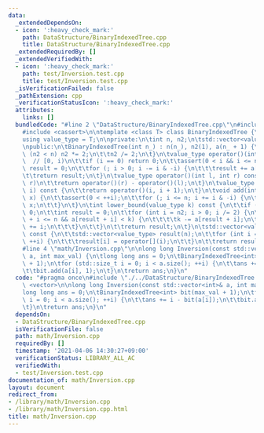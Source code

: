 ```yaml
---
data:
  _extendedDependsOn:
  - icon: ':heavy_check_mark:'
    path: DataStructure/BinaryIndexedTree.cpp
    title: DataStructure/BinaryIndexedTree.cpp
  _extendedRequiredBy: []
  _extendedVerifiedWith:
  - icon: ':heavy_check_mark:'
    path: test/Inversion.test.cpp
    title: test/Inversion.test.cpp
  _isVerificationFailed: false
  _pathExtension: cpp
  _verificationStatusIcon: ':heavy_check_mark:'
  attributes:
    links: []
  bundledCode: "#line 2 \"DataStructure/BinaryIndexedTree.cpp\"\n#include <vector>\n\
    #include <cassert>\n\ntemplate <class T> class BinaryIndexedTree {\npublic:\n\t\
    using value_type = T;\n\nprivate:\n\tint n, n2;\n\tstd::vector<value_type> a;\n\
    \npublic:\n\tBinaryIndexedTree(int n_) : n(n_), n2(1), a(n_ + 1) {\n\t\twhile\
    \ (n2 < n) n2 *= 2;\n\t\tn2 /= 2;\n\t}\n\tvalue_type operator()(int i) const {\
    \  // [0, i)\n\t\tif (i == 0) return 0;\n\t\tassert(0 < i && i <= n);\n\t\tvalue_type\
    \ result = 0;\n\t\tfor (; i > 0; i -= i & -i) {\n\t\t\tresult += a[i];\n\t\t}\n\
    \t\treturn result;\n\t}\n\tvalue_type operator()(int l, int r) const {  // [l,\
    \ r)\n\t\treturn operator()(r) - operator()(l);\n\t}\n\tvalue_type operator[](int\
    \ i) const {\n\t\treturn operator()(i, i + 1);\n\t}\n\tvoid add(int i, value_type\
    \ x) {\n\t\tassert(0 < ++i);\n\t\tfor (; i <= n; i += i & -i) {\n\t\t\ta[i] +=\
    \ x;\n\t\t}\n\t}\n\tint lower_bound(value_type k) const {\n\t\tif (k <= 0) return\
    \ 0;\n\t\tint result = 0;\n\t\tfor (int i = n2; i > 0; i /= 2) {\n\t\t\tif (result\
    \ + i <= n && a[result + i] < k) {\n\t\t\t\tk -= a[result + i];\n\t\t\t\tresult\
    \ += i;\n\t\t\t}\n\t\t}\n\t\treturn result;\n\t}\n\tstd::vector<value_type> to_a()\
    \ const {\n\t\tstd::vector<value_type> result(n);\n\t\tfor (int i = 0; i < n;\
    \ ++i) {\n\t\t\tresult[i] = operator[](i);\n\t\t}\n\t\treturn result;\n\t}\n};\n\
    #line 4 \"math/Inversion.cpp\"\n\nlong long Inversion(const std::vector<int>&\
    \ a, int max_val) {\n\tlong long ans = 0;\n\tBinaryIndexedTree<int> bit(max_val\
    \ + 1);\n\tfor (std::size_t i = 0; i < a.size(); ++i) {\n\t\tans += i - bit(a[i]);\n\
    \t\tbit.add(a[i], 1);\n\t}\n\treturn ans;\n}\n"
  code: "#pragma once\n#include \"./../DataStructure/BinaryIndexedTree.cpp\"\n#include\
    \ <vector>\n\nlong long Inversion(const std::vector<int>& a, int max_val) {\n\t\
    long long ans = 0;\n\tBinaryIndexedTree<int> bit(max_val + 1);\n\tfor (std::size_t\
    \ i = 0; i < a.size(); ++i) {\n\t\tans += i - bit(a[i]);\n\t\tbit.add(a[i], 1);\n\
    \t}\n\treturn ans;\n}\n"
  dependsOn:
  - DataStructure/BinaryIndexedTree.cpp
  isVerificationFile: false
  path: math/Inversion.cpp
  requiredBy: []
  timestamp: '2021-04-06 14:30:27+09:00'
  verificationStatus: LIBRARY_ALL_AC
  verifiedWith:
  - test/Inversion.test.cpp
documentation_of: math/Inversion.cpp
layout: document
redirect_from:
- /library/math/Inversion.cpp
- /library/math/Inversion.cpp.html
title: math/Inversion.cpp
---
```


